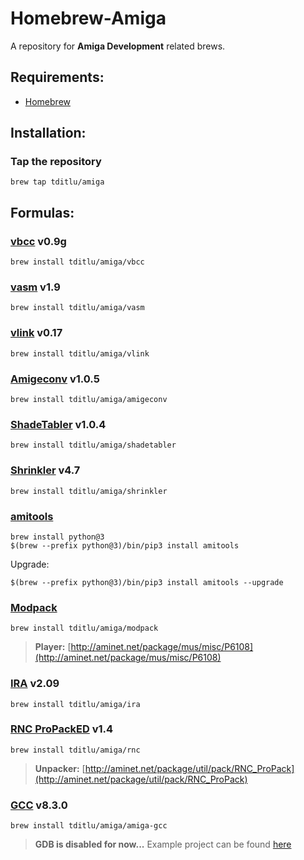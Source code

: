 # Homebrew-Amiga

A repository for **Amiga Development** related brews.

## Requirements:
* [Homebrew](https://github.com/mxcl/homebrew)

## Installation:

### Tap the repository
	brew tap tditlu/amiga

## Formulas:

### [vbcc](http://sun.hasenbraten.de/vbcc/) v0.9g
	brew install tditlu/amiga/vbcc

### [vasm](http://sun.hasenbraten.de/vasm/) v1.9
	brew install tditlu/amiga/vasm

### [vlink](http://sun.hasenbraten.de/vlink/) v0.17
	brew install tditlu/amiga/vlink

### [Amigeconv](https://github.com/tditlu/amigeconv) v1.0.5
	brew install tditlu/amiga/amigeconv

### [ShadeTabler](https://github.com/tditlu/shadetabler) v1.0.4
	brew install tditlu/amiga/shadetabler

### [Shrinkler](https://github.com/askeksa/Shrinkler) v4.7
	brew install tditlu/amiga/shrinkler

### [amitools](https://github.com/cnvogelg/amitools)
	brew install python@3
	$(brew --prefix python@3)/bin/pip3 install amitools

Upgrade:

	$(brew --prefix python@3)/bin/pip3 install amitools --upgrade

### [Modpack](https://github.com/amigadev/modpack)
	brew install tditlu/amiga/modpack
> **Player:**
> [http://aminet.net/package/mus/misc/P6108](http://aminet.net/package/mus/misc/P6108)

### [IRA](http://aminet.net/package/dev/asm/ira) v2.09
	brew install tditlu/amiga/ira

### [RNC ProPackED](https://github.com/lab313ru/rnc_propack_source) v1.4
	brew install tditlu/amiga/rnc
> **Unpacker:**
> [http://aminet.net/package/util/pack/RNC_ProPack](http://aminet.net/package/util/pack/RNC_ProPack)

### [GCC](https://github.com/BartmanAbyss/gcc/tree/amiga-8_3_0) v8.3.0
	brew install tditlu/amiga/amiga-gcc
> **GDB is disabled for now...**
> Example project can be found [here](https://github.com/tditlu/homebrew-amiga/blob/master/examples/amiga-gcc/)

